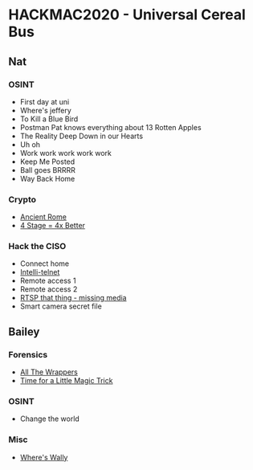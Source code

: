 # HACKMAC2020 - Universal Cereal Bus

## Nat

### OSINT

- First day at uni
- Where's jeffery
- To Kill a Blue Bird
- Postman Pat knows everything about 13 Rotten Apples
- The Reality Deep Down in our Hearts
- Uh oh
- Work work work work work
- Keep Me Posted
- Ball goes BRRRR
- Way Back Home

### Crypto

- [Ancient Rome](ancientrome/ancientrome.md)
- [4 Stage = 4x Better](4stage=4xbetter/4stage=4xbetter.md)

### Hack the CISO

- Connect home
- [Intelli-telnet](intellitelnet/intellitelnet.md)
- Remote access 1
- Remote access 2
- [RTSP that thing - missing media](rtspthatthing/rtspthatthing.md)
- Smart camera secret file


## Bailey

### Forensics

- [All The Wrappers](allthewrappers/allthewrappers.md)
- [Time for a Little Magic Trick](magictrick/magictrick.md)

### OSINT

- Change the world

### Misc

- [Where's Wally](whereswally/whereswally.md)